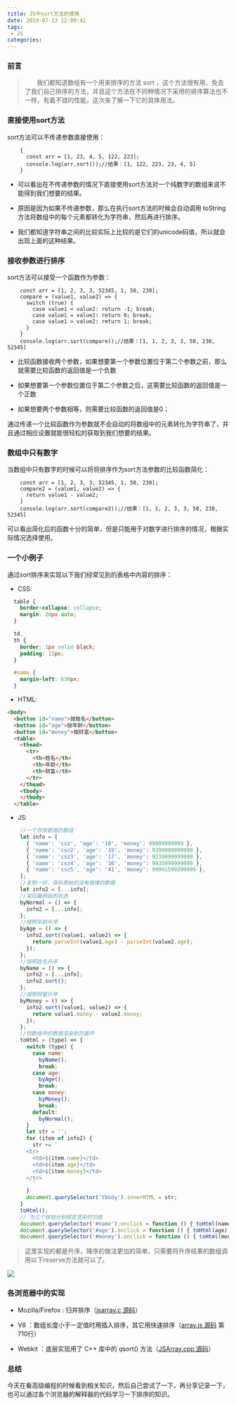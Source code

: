 ```yaml
---
title: JS中sort方法的使用
date: 2019-07-13 12:09:41
tags:
 - JS
categories:
---
```

### 前言
> &nbsp;&nbsp;&nbsp;&nbsp;&nbsp;&nbsp;&nbsp;我们都知道数组有一个用来排序的方法 sort ，这个方法很有用，免去了我们自己排序的方法，并且这个方法在不同种情况下采用的排序算法也不一样，有着不错的性能，这次来了解一下它的具体用法。
<!-- more -->
### 直接使用sort方法
sort方法可以不传递参数直接使用：
```
    {
      const arr = [1, 23, 4, 5, 122, 223];
      console.log(arr.sort());//结果：[1, 122, 223, 23, 4, 5]
    }
```
+ 可以看出在不传递参数的情况下直接使用sort方法对一个纯数字的数组来说不能得到我们想要的结果。

+ 原因是因为如果不传递参数，那么在执行sort方法的时候会自动调用 toString 方法将数组中的每个元素都转化为字符串，然后再进行排序。

+ 我们都知道字符串之间的比较实际上比较的是它们的unicode码值，所以就会出现上面的这种结果。

### 接收参数进行排序
sort方法可以接受一个函数作为参数：
```
    const arr = [1, 2, 3, 3, 52345, 1, 50, 230];
    compare = (value1, value2) => {
      switch (true) {
        case value1 < value2: return -1; break;
        case value1 = value2: return 0; break;
        case value1 > value2: return 1; break;
      }
    }
    console.log(arr.sort(compare));//结果：[1, 1, 2, 3, 3, 50, 230, 52345]
```
+ 比较函数接收两个参数，如果想要第一个参数位置位于第二个参数之前，那么就需要比较函数的返回值是一个负数

+ 如果想要第一个参数位置位于第二个参数之后，这需要比较函数的返回值是一个正数

+ 如果想要两个参数相等，则需要比较函数的返回值是0；

通过传递一个比较函数作为参数就不会自动的将数组中的元素转化为字符串了，并且通过相应设置就能很轻松的获取到我们想要的结果。

### 数组中只有数字
当数组中只有数字的时候可以将将排序作为sort方法参数的比较函数简化：
```
    const arr = [1, 2, 3, 3, 52345, 1, 50, 230];
    compare2 = (value1, value2) => {
      return value1 - value2;
    }
    console.log(arr.sort(compare2));//结果：[1, 1, 2, 3, 3, 50, 230, 52345]
```

可以看出简化后的函数十分的简单，但是只能用于对数字进行排序的情况，根据实际情况选择使用。

### 一个小例子
通过sort排序来实现以下我们经常见到的表格中内容的排序：

+ CSS:
```css
  table {
    border-collapse: collapse;
    margin: 20px auto;
  }

  td,
  th {
    border: 1px solid black;
    padding: 15px;
  }

  #name {
    margin-left: 630px;
  }
```

+ HTML:
```html
<body>
  <button id="name">按姓名</button>
  <button id="age">按年龄</button>
  <button id="money">按财富</button>
  <table>
    <thead>
      <tr>
        <th>姓名</th>
        <th>年龄</th>
        <th>财富</th>
      </tr>
    </thead>
    <tbody>
    </tbody>
  </table>
```

+ JS:
```js
    //一个存放数据的数组
    let info = [
      { 'name': 'csz', 'age': '18', 'money': 99999999999 },
      { 'name': 'csz2', 'age': '19', 'money': 9399999999999 },
      { 'name': 'csz3', 'age': '17', 'money': 9239999999999 },
      { 'name': 'csz4', 'age': '16', 'money': 9935999999999 },
      { 'name': 'csz5', 'age': '41', 'money': 99991599399999 },
    ];
    //复制一份，保存原始的没有规律的数据
    let info2 = [...info];
    //变回最原始的状态
    byNormal = () => {
      info2 = [...info];
    };
    //按照年龄升序
    byAge = () => {
      info2.sort((value1, value2) => {
        return parseInt(value1.age) - parseInt(value2.age);
      });
    };
    //按照姓名升序
    byName = () => {
      info2 = [...info];
      info2.sort();
    };
    //按照财富升序
    byMoney = () => {
      info2.sort((value1, value2) => {
        return value1.money - value2.money;
      });
    };
    //将数组中的数据渲染到页面中
    toHtml = (type) => {
      switch (type) {
        case name:
          byName();
          break;
        case age:
          byAge();
          break;
        case money:
          byMoney();
          break;
        default:
          byNormal();
      }
      let str = '';
      for (item of info2) {
        str += `
      <tr>
        <td>${item.name}</td>
        <td>${item.age}</td>
        <td>${item.money}</td>
      </tr>
        `
      }
      document.querySelector('tbody').innerHTML = str;
    }
    toHtml();
    // 为三个按钮分别绑定渲染的功能
    document.querySelector('#name').onclick = function () { toHtml(name) };
    document.querySelector('#age').onclick = function () { toHtml(age) };
    document.querySelector('#money').onclick = function () { toHtml(money) };
```

>这里实现的都是升序，降序的做法更加的简单，只需要将升序结果的数组调用以下reserve方法就可以了。

<img src="http://m.qpic.cn/psb?/V131x4904WMIoW/AewM4ovvv7uA0F.svwqvQcepoctT*sbnJQXK8NthqkM!/b/dLgAAAAAAAAA&bo=NgJWAgAAAAADB0I!&rf=viewer_4">

### 各浏览器中的实现
+ Mozilla/Firefox : 归并排序（<a href="https://dxr.mozilla.org/seamonkey/source/js/src/jsarray.c#2097ps://en.cppreference.com/w/cpp/algorithm/qsort">jsarray.c 源码</a>）

+ V8 ：数组长度小于一定值时用插入排序，其它用快速排序（<a href="https://github.com/v8/v8/blob/ad82a40509c5b5b4680d4299c8f08d6c6d31af3c/src/js/array.js">array.js 源码</a> 第710行）

+ Webkit ：底层实现用了 C++ 库中的 qsort() 方法（<a href="https://en.cppreference.com/w/cpp/algorithm/qsort">JSArray.cpp 源码</a>）

### 总结
今天在看高级编程的时候看到相关知识，然后自己尝试了一下，再分享记录一下，也可以通过各个浏览器的解释器的代码学习一下排序的知识。